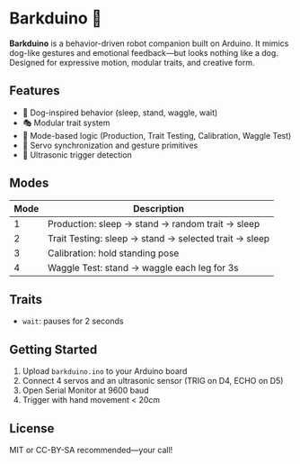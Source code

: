 # Barkduino 🐾

**Barkduino** is a behavior-driven robot companion built on Arduino. It mimics dog-like gestures and emotional feedback—but looks nothing like a dog. Designed for expressive motion, modular traits, and creative form.

## Features
- 🐶 Dog-inspired behavior (sleep, stand, waggle, wait)
- 🎭 Modular trait system
- 🧠 Mode-based logic (Production, Trait Testing, Calibration, Waggle Test)
- 🔧 Servo synchronization and gesture primitives
- 🦴 Ultrasonic trigger detection

## Modes
| Mode | Description |
|------|-------------|
| 1    | Production: sleep → stand → random trait → sleep |
| 2    | Trait Testing: sleep → stand → selected trait → sleep |
| 3    | Calibration: hold standing pose |
| 4    | Waggle Test: stand → waggle each leg for 3s |

## Traits
- `wait`: pauses for 2 seconds

## Getting Started
1. Upload `barkduino.ino` to your Arduino board
2. Connect 4 servos and an ultrasonic sensor (TRIG on D4, ECHO on D5)
3. Open Serial Monitor at 9600 baud
4. Trigger with hand movement < 20cm

## License
MIT or CC-BY-SA recommended—your call!
